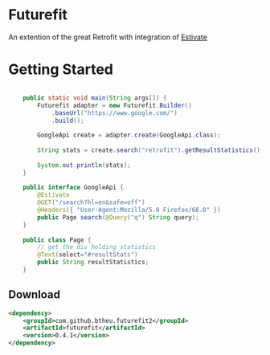 # Futurefit
An extention of the great Retrofit with integration of <a href="https://github.com/btheu/estivate/">Estivate</a>


# Getting Started
```java

    public static void main(String args[]) {
	    Futurefit adapter = new Futurefit.Builder()
	    	.baseUrl("https://www.google.com/")
	        .build();
		
	    GoogleApi create = adapter.create(GoogleApi.class);
		
	    String stats = create.search("retrofit").getResultStatistics();
		
	    System.out.println(stats);
	}
	
	public interface GoogleApi {
	    @Estivate
	    @GET("/search?hl=en&safe=off")
	    @Headers({ "User-Agent:Mozilla/5.0 Firefox/68.0" })
	    public Page search(@Query("q") String query);
	}
	
	public class Page {
	    // get the div holding statistics
	    @Text(select="#resultStats")
	    public String resultStatistics;
	}
```

## Download
```xml
<dependency>
    <groupId>com.github.btheu.futurefit2</groupId>
    <artifactId>futurefit</artifactId>
    <version>0.4.1</version>
</dependency>
```
